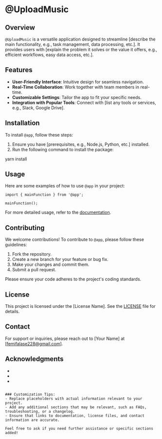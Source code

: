 <!-- @format -->

# @UploadMusic

## Overview

`@UploadMusic` is a versatile application designed to streamline [describe the main functionality, e.g., task management, data processing, etc.]. It provides users with [explain the problem it solves or the value it offers, e.g., efficient workflows, easy data access, etc.].

## Features

- **User-Friendly Interface**: Intuitive design for seamless navigation.
- **Real-Time Collaboration**: Work together with team members in real-time.
- **Customizable Settings**: Tailor the app to fit your specific needs.
- **Integration with Popular Tools**: Connect with [list any tools or services, e.g., Slack, Google Drive].

## Installation

To install `@app`, follow these steps:

1. Ensure you have [prerequisites, e.g., Node.js, Python, etc.] installed.
2. Run the following command to install the package:

yarn install

## Usage

Here are some examples of how to use `@app` in your project:

```
import { mainFunction } from '@app';

mainFunction();
```

For more detailed usage, refer to the [documentation](link-to-documentation).

## Contributing

We welcome contributions! To contribute to `@app`, please follow these guidelines:

1. Fork the repository.
2. Create a new branch for your feature or bug fix.
3. Make your changes and commit them.
4. Submit a pull request.

Please ensure your code adheres to the project's coding standards.

## License

This project is licensed under the [License Name]. See the [LICENSE](link-to-license-file) file for details.

## Contact

For support or inquiries, please reach out to [Your Name] at [femifalase228@gmail.com].

## Acknowledgments

- [Library/Tool 1]: [Description]
- [Library/Tool 2]: [Description]
- [Individual/Team]: [Contribution]

```

### Customization Tips:
- Replace placeholders with actual information relevant to your project.
- Add any additional sections that may be relevant, such as FAQs, troubleshooting, or a changelog.
- Ensure that links to documentation, license files, and contact information are accurate.

Feel free to ask if you need further assistance or specific sections added!
```
